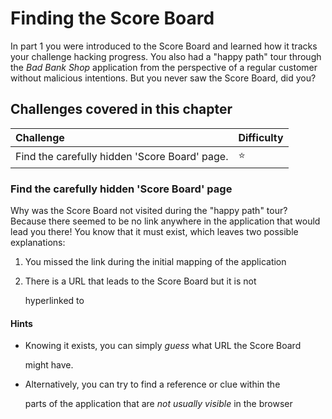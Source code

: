 # Finding the Score Board

In part 1 you were introduced to the Score Board and learned how it tracks your challenge hacking progress. You also had a "happy path" tour through the *Bad Bank Shop* application from the perspective of a regular customer without malicious intentions. But you never saw the Score Board, did you?

## Challenges covered in this chapter

| Challenge | Difficulty |
| :--- | :--- |
| Find the carefully hidden 'Score Board' page. | :star: |

### Find the carefully hidden 'Score Board' page

Why was the Score Board not visited during the "happy path" tour? Because there seemed to be no link anywhere in the application that would lead you there! You know that it must exist, which leaves two possible explanations:

1. You missed the link during the initial mapping of the application
2. There is a URL that leads to the Score Board but it is not

   hyperlinked to

#### Hints

* Knowing it exists, you can simply _guess_ what URL the Score Board

  might have.

* Alternatively, you can try to find a reference or clue within the

  parts of the application that are _not usually visible_ in the browser

